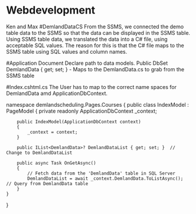 # Webdevelopment
Ken and Max
#DemlandDataCS
From the SSMS, we connected the demo table data to the SSMS so that the data can be displayed in the SSMS table. Using SSMS table data, we translated the data into a C# file, using acceptable SQL values.
The reason for this is that the C# file maps to the SSMS table using SQL values and column names. 

#Application Document
Declare path to data models. 
Public DbSet<DemlandData> DemlandData { get; set; } - Maps to the DemlandData.cs to grab from the SSMS table

#Index.cshtml.cs
The User has to map to the correct name spaces for DemlandData amd ApplicationDbContext.

namespace demlandscheduling.Pages.Courses
{
    public class IndexModel : PageModel
    {
        private readonly ApplicationDbContext _context;

        public IndexModel(ApplicationDbContext context)
        {
            _context = context;
        }

        public IList<DemlandData>? DemlandDataList { get; set; }  // Change to DemlandDataList

        public async Task OnGetAsync()
        {
            // Fetch data from the 'DemlandData' table in SQL Server
            DemlandDataList = await _context.DemlandData.ToListAsync();  // Query from DemlandData table
        }
    }
}
